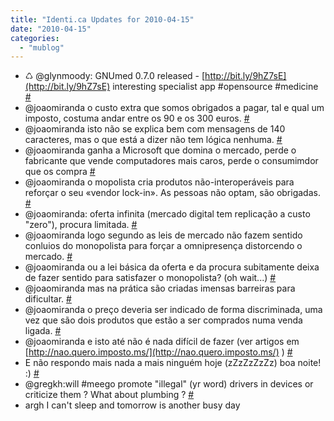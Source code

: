 ```yaml
---
title: "Identi.ca Updates for 2010-04-15"
date: "2010-04-15"
categories: 
  - "mublog"
---
```


- ♺ @glynmoody: GNUmed 0.7.0 released - [http://bit.ly/9hZ7sE](http://bit.ly/9hZ7sE) interesting specialist app #opensource #medicine [#](http://identi.ca/notice/28608192)
- @joaomiranda o custo extra que somos obrigados a pagar, tal e qual um imposto, costuma andar entre os 90 e os 300 euros. [#](http://identi.ca/notice/28692901)
- @joaomiranda isto não se explica bem com mensagens de 140 caracteres, mas o que está a dizer não tem lógica nenhuma. [#](http://identi.ca/notice/28694231)
- @joaomiranda ganha a Microsoft que domina o mercado, perde o fabricante que vende computadores mais caros, perde o consumimdor que os compra [#](http://identi.ca/notice/28694297)
- @joaomiranda o mopolista cria produtos não-interoperáveis para reforçar o seu «vendor lock-in». As pessoas não optam, são obrigadas. [#](http://identi.ca/notice/28695085)
- @joaomiranda: oferta infinita (mercado digital tem replicação a custo "zero"), procura limitada. [#](http://identi.ca/notice/28695197)
- @joaomiranda logo segundo as leis de mercado não fazem sentido conluios do monopolista para forçar a omnipresença distorcendo o mercado. [#](http://identi.ca/notice/28695269)
- @joaomiranda ou a lei básica da oferta e da procura subitamente deixa de fazer sentido para satisfazer o monopolista? (oh wait...) [#](http://identi.ca/notice/28695334)
- @joaomiranda mas na prática são criadas imensas barreiras para dificultar. [#](http://identi.ca/notice/28695459)
- @joaomiranda o preço deveria ser indicado de forma discriminada, uma vez que são dois produtos que estão a ser comprados numa venda ligada. [#](http://identi.ca/notice/28695585)
- @joaomiranda e isto até não é nada difícil de fazer (ver artigos em [http://nao.quero.imposto.ms/](http://nao.quero.imposto.ms/) ) [#](http://identi.ca/notice/28695650)
- E não respondo mais nada a mais ninguém hoje (zZzZzZzZz) boa noite! :) [#](http://identi.ca/notice/28695803)
- @gregkh:will #meego promote "illegal" (yr word) drivers in devices or criticize them ? What about plumbing ? [#](http://identi.ca/notice/28702671)
- argh I can't sleep and tomorrow is another busy day
